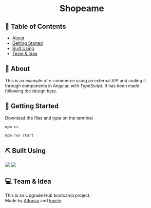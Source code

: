 <h1 align="center">Shopeame</h1>
 
## 📝 Table of Contents
- [About](#about)
- [Getting Started](#getting_started)
- [Built Using](#built_using)
- [Team & Idea](#team)

## 🧐 About <a name = "about"></a>
This is an example of e-commerce using an external API and coding it through components in Angular, with TypeScript. 
It has been made following the design [here](https://www.figma.com/file/6ZheZRH5UiHMC6tw9F4kQl/Shopéame).

## 🏁 Getting Started <a name = "getting_started"></a>
Download the files and type on the terminal 
```
npm ci  
```
```
npm run start
```

## ⛏️ Built Using <a name = "built_using"></a>
[<img src="https://img.shields.io/badge/Angular-DD0031?style=for-the-badge&logo=angular&logoColor=white" />](https://angular.io/)
[<img src="https://img.shields.io/badge/Sass-CC6699?style=for-the-badge&logo=sass&logoColor=white" />](https://sass-lang.com/)

## 💻 Team & Idea <a name = "team"></a> 
This is an Upgrade Hub bootcamp project. <br>
Made by [Alfonso](https://github.com/Alfonsodela) and [Emely](https://github.com/emelyalonzo).
